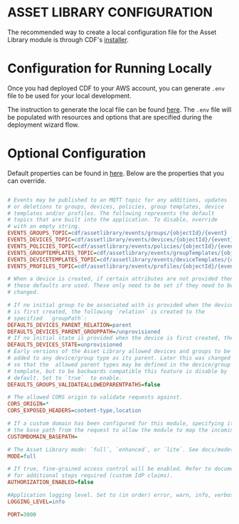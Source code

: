 # ASSET LIBRARY CONFIGURATION

The recommended way to create a local configuration file for the Asset Library module is through CDF's [installer](../../installer/README.md#deployment-using-wizard).

# Configuration for Running Locally

Once you had deployed CDF to your AWS account, you can generate `.env` file to be used for your local development.

The instruction to generate the local file can be found [here](../../installer/README.md#local-development). The `.env` file will be populated with resources and options that are specified during the deployment wizard flow.

# Optional Configuration

Default properties can be found in [here](../src/config/.env.defaults). Below are the properties that you can override.

```ini

# Events may be published to an MQTT topic for any additions, updates
# or deletions to groups, devices, policies, group templates, device
# templates and/or profiles. The following represents the default
# topics that are built into the application. To disable, override
# with an empty string.
EVENTS_GROUPS_TOPIC=cdf/assetlibrary/events/groups/{objectId}/{event}
EVENTS_DEVICES_TOPIC=cdf/assetlibrary/events/devices/{objectId}/{event}
EVENTS_POLICIES_TOPIC=cdf/assetlibrary/events/policies/{objectId}/{event}
EVENTS_GROUPTEMPLATES_TOPIC=cdf/assetlibrary/events/groupTemplates/{objectId}/{event}
EVENTS_DEVICETEMPLATES_TOPIC=cdf/assetlibrary/events/deviceTemplates/{objectId}/{event}
EVENTS_PROFILES_TOPIC=cdf/assetlibrary/events/profiles/{objectId}/{event}

# When a device is created, if certain attributes are not provided then
# these defaults are used. These only need to be set if they need to be
# changed.

# If no initial group to be associated with is provided when the device
# is first created, the following `relation` is created to the
# specified  `groupPath`:
DEFAULTS_DEVICES_PARENT_RELATION=parent
DEFAULTS_DEVICES_PARENT_GROUPPATH=/unprovisioned
# If no initial state is provided when the device is first created, the state is set to the following:
DEFAULTS_DEVICES_STATE=unprovisioned
# Early versions of the Asset Library allowed devices and groups to be
# added to any device/group type as its parent. Later this was changed
# so that the  allowed parent types may be defined in the device/group
# template, but to be backwards compatible this feature is disable by
# default. Set to `true`  to enable.
DEFAULTS_GROUPS_VALIDATEALLOWEDPARENTPATHS=false

# The allowed CORS origin to validate requests against.
CORS_ORIGIN=*
CORS_EXPOSED_HEADERS=content-type,location

# If a custom domain has been configured for this module, specifying its base path here will remove
# the base path from the request to allow the module to map the incoming request to the correct lambda handler
CUSTOMDOMAIN_BASEPATH=

# The Asset Library mode: `full`, `enhanced`, or `lite`. See docs/modes.md for details.
MODE=full

# If true, fine-grained access control will be enabled. Refer to documentation
# for additional steps required (custom IdP claims).
AUTHORIZATION_ENABLED=false

#Application logging level. Set to (in order) error, warn, info, verbose, debug  or silly.
LOGGING_LEVEL=info

PORT=3000

```
